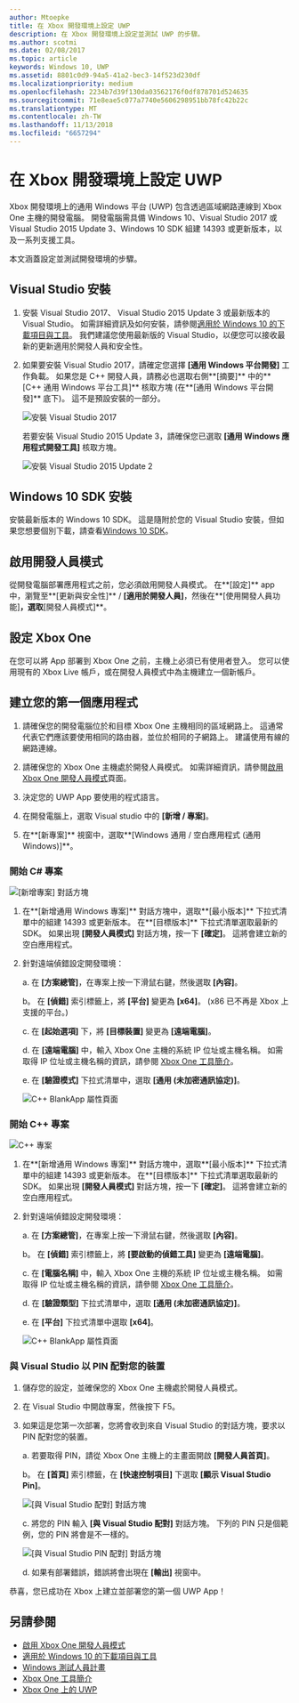 ```yaml
---
author: Mtoepke
title: 在 Xbox 開發環境上設定 UWP
description: 在 Xbox 開發環境上設定並測試 UWP 的步驟。
ms.author: scotmi
ms.date: 02/08/2017
ms.topic: article
keywords: Windows 10, UWP
ms.assetid: 8801c0d9-94a5-41a2-bec3-14f523d230df
ms.localizationpriority: medium
ms.openlocfilehash: 2234b7d39f130da03562176f0df878701d524635
ms.sourcegitcommit: 71e8eae5c077a7740e5606298951bb78fc42b22c
ms.translationtype: MT
ms.contentlocale: zh-TW
ms.lasthandoff: 11/13/2018
ms.locfileid: "6657294"
---
```

# <a name="set-up-your-uwp-on-xbox-development-environment"></a>在 Xbox 開發環境上設定 UWP

Xbox 開發環境上的通用 Windows 平台 (UWP) 包含透過區域網路連線到 Xbox One 主機的開發電腦。
開發電腦需具備 Windows 10、Visual Studio 2017 或 Visual Studio 2015 Update 3、Windows 10 SDK 組建 14393 或更新版本，以及一系列支援工具。


本文涵蓋設定並測試開發環境的步驟。

## <a name="visual-studio-setup"></a>Visual Studio 安裝

1. 安裝 Visual Studio 2017、 Visual Studio 2015 Update 3 或最新版本的 Visual Studio。 如需詳細資訊及如何安裝，請參閱[適用於 Windows 10 的下載項目與工具](https://dev.windows.com/downloads)。 我們建議您使用最新版的 Visual Studio，以便您可以接收最新的更新適用於開發人員和安全性。

2. 如果要安裝 Visual Studio 2017，請確定您選擇 **\[通用 Windows 平台開發\]** 工作負載。 如果您是 C++ 開發人員，請務必也選取右側**\[摘要\]** 中的**\[C++ 通用 Windows 平台工具\]** 核取方塊 (在**\[通用 Windows 平台開發\]** 底下)。 這不是預設安裝的一部分。

    ![安裝 Visual Studio 2017](images/development-environment-setup-1.png)

    若要安裝 Visual Studio 2015 Update 3，請確保您已選取 **\[通用 Windows 應用程式開發工具\]** 核取方塊。

    ![安裝 Visual Studio 2015 Update 2](images/vs_install_tools.png)

## <a name="windows-10-sdk-setup"></a>Windows 10 SDK 安裝

安裝最新版本的 Windows 10 SDK。 這是隨附於您的 Visual Studio 安裝，但如果您想要個別下載，請查看[Windows 10 SDK](https://developer.microsoft.com/windows/downloads/windows-10-sdk)。


## <a name="enabling-developer-mode"></a>啟用開發人員模式

從開發電腦部署應用程式之前，您必須啟用開發人員模式。 在**\[設定\]** app 中，瀏覽至**\[更新與安全性\]** / **\[適用於開發人員\]**，然後在**\[使用開發人員功能\]**，選取**\[開發人員模式\]**。

## <a name="setting-up-your-xbox-one"></a>設定 Xbox One

在您可以將 App 部署到 Xbox One 之前，主機上必須已有使用者登入。 您可以使用現有的 Xbox Live 帳戶，或在開發人員模式中為主機建立一個新帳戶。 

## <a name="create-your-first-app"></a>建立您的第一個應用程式

1. 請確保您的開發電腦位於和目標 Xbox One 主機相同的區域網路上。 這通常代表它們應該要使用相同的路由器，並位於相同的子網路上。 建議使用有線的網路連線。

2. 請確保您的 Xbox One 主機處於開發人員模式。  如需詳細資訊，請參閱[啟用 Xbox One 開發人員模式](devkit-activation.md)頁面。

3. 決定您的 UWP App 要使用的程式語言。

4. 在開發電腦上，選取 Visual studio 中的 **\[新增 / 專案\]**。

5. 在**\[新專案\]** 視窗中，選取**\[Windows 通用 / 空白應用程式 (通用 Windows)\]**。

### <a name="starting-a-c-project"></a>開始 C# 專案

  ![[新增專案] 對話方塊](images/development-environment-setup-2.png)

1. 在**\[新增通用 Windows 專案\]** 對話方塊中，選取**\[最小版本\]** 下拉式清單中的組建 14393 或更新版本。 在**\[目標版本\]** 下拉式清單選取最新的 SDK。 如果出現 **\[開發人員模式\]** 對話方塊，按一下 **\[確定\]**。 這將會建立新的空白應用程式。

2. 針對遠端偵錯設定開發環境：

    a. 在 **\[方案總管\]**，在專案上按一下滑鼠右鍵，然後選取 **\[內容\]**。

    b。 在 **\[偵錯\]** 索引標籤上，將 **\[平台\]** 變更為 **\[x64\]**。 (x86 已不再是 Xbox 上支援的平台。)

    c. 在 **\[起始選項\]** 下，將 **\[目標裝置\]** 變更為 **\[遠端電腦\]**。

    d. 在 **\[遠端電腦\]** 中，輸入 Xbox One 主機的系統 IP 位址或主機名稱。 如需取得 IP 位址或主機名稱的資訊，請參閱 [Xbox One 工具簡介](introduction-to-xbox-tools.md)。

    e. 在 **\[驗證模式\]** 下拉式清單中，選取 **\[通用 (未加密通訊協定)\]**。

    ![C++ BlankApp 屬性頁面](images/vs_remote.jpg)

### <a name="starting-a-c-project"></a>開始 C++ 專案

  ![C++ 專案](images/development-environment-setup-3.png)

1. 在**\[新增通用 Windows 專案\]** 對話方塊中，選取**\[最小版本\]** 下拉式清單中的組建 14393 或更新版本。 在**\[目標版本\]** 下拉式清單選取最新的 SDK。 如果出現 **\[開發人員模式\]** 對話方塊，按一下 **\[確定\]**。 這將會建立新的空白應用程式。

2. 針對遠端偵錯設定開發環境：

   a. 在 **\[方案總管\]**，在專案上按一下滑鼠右鍵，然後選取 **\[內容\]**。

   b。 在 **\[偵錯\]** 索引標籤上，將 **\[要啟動的偵錯工具\]** 變更為 **\[遠端電腦\]**。

   c. 在 **\[電腦名稱\]** 中，輸入 Xbox One 主機的系統 IP 位址或主機名稱。 如需取得 IP 位址或主機名稱的資訊，請參閱 [Xbox One 工具簡介](introduction-to-xbox-tools.md)。

   d. 在 **\[驗證類型\]** 下拉式清單中，選取 **\[通用 (未加密通訊協定)\]**。

   e. 在 **\[平台\]** 下拉式清單中選取 **\[x64\]**。

    ![C++ BlankApp 屬性頁面](images/development-environment-setup-4.png)

### <a name="pin-pair-your-device-with-visual-studio"></a>與 Visual Studio 以 PIN 配對您的裝置

1. 儲存您的設定，並確保您的 Xbox One 主機處於開發人員模式。

2. 在 Visual Studio 中開啟專案，然後按下 F5。

3. 如果這是您第一次部署，您將會收到來自 Visual Studio 的對話方塊，要求以 PIN 配對您的裝置。

    a. 若要取得 PIN，請從 Xbox One 主機上的主畫面開啟 **\[開發人員首頁\]**。

    b。 在 **\[首頁\]** 索引標籤，在 **\[快速控制項目\]** 下選取 **\[顯示 Visual Studio Pin\]**。
  
    ![[與 Visual Studio 配對] 對話方塊](images/development-environment-setup-5.png)

    c. 將您的 PIN 輸入 **\[與 Visual Studio 配對\]** 對話方塊。 下列的 PIN 只是個範例，您的 PIN 將會是不一樣的。

    ![[與 Visual Studio PIN 配對] 對話方塊](images/devhome_pin.png)

    d. 如果有部署錯誤，錯誤將會出現在 **\[輸出\]** 視窗中。

恭喜，您已成功在 Xbox 上建立並部署您的第一個 UWP App！

## <a name="see-also"></a>另請參閱
- [啟用 Xbox One 開發人員模式](devkit-activation.md)  
- [適用於 Windows 10 的下載項目與工具](https://dev.windows.com/downloads)  
- [Windows 測試人員計畫](http://go.microsoft.com/fwlink/?LinkId=780552)  
- [Xbox One 工具簡介](introduction-to-xbox-tools.md) 
- [Xbox One 上的 UWP](index.md)